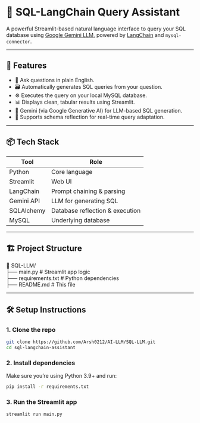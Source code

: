 # 💬 SQL-LangChain Query Assistant

A powerful Streamlit-based natural language interface to query your SQL database using [Google Gemini LLM](https://ai.google), powered by [LangChain](https://www.langchain.com/) and `mysql-connector`.

---

## 🚀 Features

- 🧠 Ask questions in plain English.
- 🗃️ Automatically generates SQL queries from your question.
- ⚙️ Executes the query on your local MySQL database.
- 📊 Displays clean, tabular results using Streamlit.
- 🔐 Gemini (via Google Generative AI) for LLM-based SQL generation.
- 🔄 Supports schema reflection for real-time query adaptation.

---

## 📦 Tech Stack

| Tool        | Role                          |
|-------------|-------------------------------|
| Python      | Core language                  |
| Streamlit   | Web UI                         |
| LangChain   | Prompt chaining & parsing      |
| Gemini API  | LLM for generating SQL         |
| SQLAlchemy  | Database reflection & execution|
| MySQL       | Underlying database            |

---

## 🏗️ Project Structure
📁 SQL-LLM/  
├── main.py # Streamlit app logic  
├── requirements.txt # Python dependencies  
├── README.md # This file  

---

## 🛠️ Setup Instructions

### 1. Clone the repo

```bash
git clone https://github.com/Arsh0212/AI-LLM/SQL-LLM.git
cd sql-langchain-assistant
```

### 2. Install dependencies
Make sure you’re using Python 3.9+ and run:

```bash
pip install -r requirements.txt
```

### 3. Run the Streamlit app

```bash
streamlit run main.py
```
